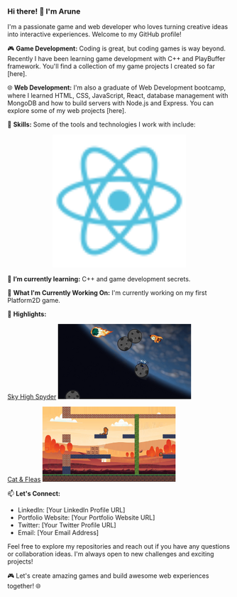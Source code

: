 ### Hi there! 👋 I'm Arune

I'm a passionate game and web developer who loves turning creative ideas into interactive experiences. Welcome to my GitHub profile! 

🎮 **Game Development:** Coding is great, but coding games is way beyond. Recently I have been learning game development with C++ and PlayBuffer framework. You'll find a collection of my game projects I  created so far [here].

🌐 **Web Development:** I'm also a graduate of Web Development bootcamp, where I learned HTML, CSS, JavaScript, React, database management with MongoDB and how to build servers with Node.js and Express. You can explore some of my web projects [here].

🔧 **Skills:** Some of the tools and technologies I work with include:

<p align="center">
  <img src="data/icons/react2.svg" alt="react icon" width="300">
</p>
<!-- ![](/.github/images/spyder_in_space.gif) -->

🌱 **I’m currently learning:** C++ and game development secrets.

🚀 **What I'm Currently Working On:** I'm currently working on my first Platform2D game.

🌟 **Highlights:**

[Sky High Spyder](https://github.com/mspaprika/Sky-High-Spyder)
<img src="data/images/spy_image.png" alt="sky_high" width="300">

[Cat & Fleas](https://github.com/mspaprika/Platform-2D-Game-)
<img src="data/images/kitty_image.png" alt="cat_flea" width="300">

📫 **Let's Connect:**
- LinkedIn: [Your LinkedIn Profile URL]
- Portfolio Website: [Your Portfolio Website URL]
- Twitter: [Your Twitter Profile URL]
- Email: [Your Email Address]

Feel free to explore my repositories and reach out if you have any questions or collaboration ideas. I'm always open to new challenges and exciting projects!

🎮 Let's create amazing games and build awesome web experiences together! 🌐


<!--
**mspaprika/mspaprika** is a ✨ _special_ ✨ repository because its `README.md` (this file) appears on your GitHub profile.

Here are some ideas to get you started:

- 🔭 I’m currently working on ...
- 🌱 I’m currently learning ...
- 👯 I’m looking to collaborate on ...
- 🤔 I’m looking for help with ...
- 💬 Ask me about ...
- 📫 How to reach me: ...
- 😄 Pronouns: ...
- ⚡ Fun fact: ...
-->
